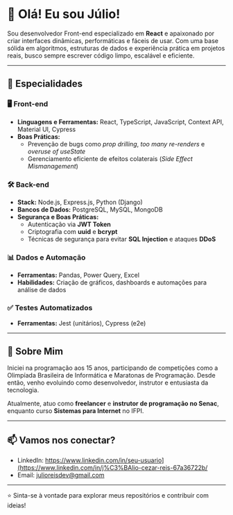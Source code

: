# 👋 Olá! Eu sou Júlio!

Sou desenvolvedor Front-end especializado em **React** e apaixonado por criar interfaces dinâmicas, performáticas e fáceis de usar. Com uma base sólida em algoritmos, estruturas de dados e experiência prática em projetos reais, busco sempre escrever código limpo, escalável e eficiente.

---

## 🚀 Especialidades

### 🖥️ Front-end
- **Linguagens e Ferramentas:** React, TypeScript, JavaScript, Context API, Material UI, Cypress
- **Boas Práticas:** 
  - Prevenção de bugs como *prop drilling*, *too many re-renders* e *overuse of useState*
  - Gerenciamento eficiente de efeitos colaterais (*Side Effect Mismanagement*)

### 🛠️ Back-end
- **Stack:** Node.js, Express.js, Python (Django)
- **Bancos de Dados:** PostgreSQL, MySQL, MongoDB
- **Segurança e Boas Práticas:**
  - Autenticação via **JWT Token**
  - Criptografia com **uuid** e **bcrypt**
  - Técnicas de segurança para evitar **SQL Injection** e ataques **DDoS**

### 📊 Dados e Automação
- **Ferramentas:** Pandas, Power Query, Excel
- **Habilidades:** Criação de gráficos, dashboards e automações para análise de dados

### ✅ Testes Automatizados
- **Ferramentas:** Jest (unitários), Cypress (e2e)

---

## 🎯 Sobre Mim

Iniciei na programação aos 15 anos, participando de competições como a Olimpíada Brasileira de Informática e Maratonas de Programação. Desde então, venho evoluindo como desenvolvedor, instrutor e entusiasta da tecnologia.

Atualmente, atuo como **freelancer** e **instrutor de programação no Senac**, enquanto curso **Sistemas para Internet** no IFPI.

---

## 📫 Vamos nos conectar?

- LinkedIn: https://www.linkedin.com/in/seu-usuario](https://www.linkedin.com/in/j%C3%BAlio-cezar-reis-67a36722b/
- Email: julioreisdev@gmail.com

---

⭐️ Sinta-se à vontade para explorar meus repositórios e contribuir com ideias!
